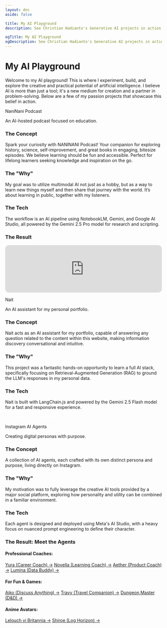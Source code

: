 ```yaml
---
layout: doc
aside: false

title: My AI Playground
description: See Christian Hadianto's Generative AI projects in action. Explore innovative AI showcases, including custom agents, RAG implementations, and more.

ogTitle: My AI Playground
ogDescription: See Christian Hadianto's Generative AI projects in action. Explore innovative AI showcases, including custom agents, RAG implementations, and more.
---
```

# My AI Playground

Welcome to my AI playground! This is where I experiment, build, and explore the creative and practical potential of artificial intelligence. I believe AI is more than just a tool; it's a new medium for creation and a partner in problem-solving. Below are a few of my passion projects that showcase this belief in action.

<div class="space-y-16">
  <!-- NaniNani Podcast Project -->
  <div class="p-8 bg-white dark:bg-gray-800/50 rounded-xl shadow-lg border border-gray-200 dark:border-gray-700">
    <p class="text-3xl font-bold text-gray-900 dark:text-white" id="naninani">NaniNani Podcast</p>
    <p class="mt-2 text-lg text-teal-500 dark:text-teal-400 font-semibold">An AI-hosted podcast focused on education.
    </p>
    <div class="mt-6 grid md:grid-cols-2 gap-x-8 gap-y-6">
      <div>
        <h3 class="text-xl font-semibold mb-2">The Concept</h3>
        <p class="text-base text-gray-700 dark:text-gray-300">Spark your curiosity with NANINANI Podcast! Your companion
          for exploring history, science, self-improvement, and great books in engaging, bitesize episodes. We believe
          learning should be fun and accessible. Perfect for lifelong learners seeking knowledge and inspiration on the
          go.</p>
      </div>
      <div>
        <h3 class="text-xl font-semibold mb-2">The "Why"</h3>
        <p class="text-base text-gray-700 dark:text-gray-300">My goal was to utilize multimodal AI not just as a hobby,
          but as a way to learn new things myself and then share that journey with the world. It’s about learning in
          public, together with my listeners.</p>
      </div>
      <div class="md:col-span-2">
        <h3 class="text-xl font-semibold mb-2">The Tech</h3>
        <p class="text-base text-gray-700 dark:text-gray-300">The workflow is an AI pipeline using <span
            class="font-semibold text-gray-800 dark:text-gray-200">NotebookLM</span>, <span
            class="font-semibold text-gray-800 dark:text-gray-200">Gemini</span>, and <span
            class="font-semibold text-gray-800 dark:text-gray-200">Google AI Studio</span>, all powered by the <span
            class="font-semibold text-gray-800 dark:text-gray-200">Gemini 2.5 Pro</span> model for research and
          scripting.</p>
      </div>
    </div>
    <div class="mt-6">
      <h3 class="text-xl font-semibold mb-2 text-center">The Result</h3>
      <iframe style="border-radius:12px"
        src="https://open.spotify.com/embed/show/6uiSJvabU9E0R4RCK9IRCb?utm_source=generator" width="100%" height="152"
        frameBorder="0" allowfullscreen=""
        allow="autoplay; clipboard-write; encrypted-media; fullscreen; picture-in-picture" loading="lazy"></iframe>
    </div>
  </div>
  <!-- Nait Project -->
  <div class="p-8 bg-white dark:bg-gray-800/50 rounded-xl shadow-lg border border-gray-200 dark:border-gray-700">
    <p class="text-3xl font-bold text-gray-900 dark:text-white" id="nait">Nait</p>
    <p class="mt-2 text-lg text-blue-500 dark:text-blue-400 font-semibold">An AI assistant for my personal
      portfolio.</p>
    <div class="mt-6 grid md:grid-cols-2 gap-x-8 gap-y-6">
      <div>
        <h3 class="text-xl font-semibold mb-2">The Concept</h3>
        <p class="text-base text-gray-700 dark:text-gray-300">Nait acts as an AI assistant for my portfolio, capable of
          answering any question related to the content within this website, making information discovery conversational
          and intuitive.</p>
      </div>
      <div>
        <h3 class="text-xl font-semibold mb-2">The "Why"</h3>
        <p class="text-base text-gray-700 dark:text-gray-300">This project was a fantastic hands-on opportunity to learn
          a full AI stack, specifically focusing on Retrieval-Augmented Generation (RAG) to ground the LLM's responses
          in my personal data.</p>
      </div>
      <div class="md:col-span-2">
        <h3 class="text-xl font-semibold mb-2">The Tech</h3>
        <p class="text-base text-gray-700 dark:text-gray-300">Nait is built with <span
            class="font-semibold text-gray-800 dark:text-gray-200">LangChain.js</span> and powered by the <span
            class="font-semibold text-gray-800 dark:text-gray-200">Gemini 2.5 Flash</span> model for a fast and
          responsive experience.</p>
      </div>
    </div>
    <div class="mt-6 text-center">
      <a href="https://github.com/cylentro/LaunchBox" target="_blank" rel="noopener noreferrer"
        class="inline-block px-6 py-3 bg-blue-600 text-white font-semibold rounded-lg shadow-md hover:bg-blue-700 transition-colors" style="color:white; text-decoration:none">
        View the Code on GitHub →
      </a>
    </div>
  </div>
  <!-- Instagram Personas Project -->
  <div class="p-8 bg-white dark:bg-gray-800/50 rounded-xl shadow-lg border border-gray-200 dark:border-gray-700">
    <p class="text-3xl font-bold text-gray-900 dark:text-white" id="instagram-ai-agents">Instagram AI Agents</p>
    <p class="mt-2 text-lg text-rose-500 dark:text-rose-400 font-semibold">Creating digital personas with purpose.
    </p>
    <div class="mt-6 grid md:grid-cols-2 gap-x-8 gap-y-6">
      <div>
        <h3 class="text-xl font-semibold mb-2">The Concept</h3>
        <p class="text-base text-gray-700 dark:text-gray-300">A collection of AI agents, each crafted with its own
          distinct persona and purpose, living directly on Instagram.</p>
      </div>
      <div>
        <h3 class="text-xl font-semibold mb-2">The "Why"</h3>
        <p class="text-base text-gray-700 dark:text-gray-300">My motivation was to fully leverage the creative AI tools
          provided by a major social platform, exploring how personality and utility can be combined in a familiar
          environment.</p>
      </div>
      <div class="md:col-span-2">
        <h3 class="text-xl font-semibold mb-2">The Tech</h3>
        <p class="text-base text-gray-700 dark:text-gray-300">Each agent is designed and deployed using <span
            class="font-semibold text-gray-800 dark:text-gray-200">Meta's AI Studio</span>, with a heavy focus on
          nuanced prompt engineering to define their character.</p>
      </div>
    </div>
    <div class="mt-6">
      <h3 class="text-xl font-semibold mb-4 text-center">The Result: Meet the Agents</h3>
      <div class="grid grid-cols-1 sm:grid-cols-2 md:grid-cols-3 gap-x-6 gap-y-4">
        <div>
          <h4 class="font-semibold text-gray-800 dark:text-gray-200">Professional Coaches:</h4>
          <div class="flex flex-col items-start mt-2 space-y-2">
            <a href="https://aistudio.instagram.com/ai/1403510227686869/?utm_source=share" target="_blank"
              rel="noopener noreferrer" class="text-sm text-rose-600 dark:text-rose-400 hover:underline">Yura
              (Career Coach) →</a>
            <a href="https://aistudio.instagram.com/ai/666514312506610/?utm_source=share" target="_blank"
              rel="noopener noreferrer" class="text-sm text-rose-600 dark:text-rose-400 hover:underline">Novella
              (Learning Coach) →</a>
            <a href="https://aistudio.instagram.com/ai/1314530753158889/?utm_source=share" target="_blank"
              rel="noopener noreferrer" class="text-sm text-rose-600 dark:text-rose-400 hover:underline">Aether
              (Product Coach) →</a>
            <a href="https://aistudio.instagram.com/ai/1714271579122372/?utm_source=share" target="_blank"
              rel="noopener noreferrer" class="text-sm text-rose-600 dark:text-rose-400 hover:underline">Lumina
              (Data Buddy) →</a>
          </div>
        </div>
        <div>
          <h4 class="font-semibold text-gray-800 dark:text-gray-200">For Fun & Games:</h4>
          <div class="flex flex-col items-start mt-2 space-y-2">
            <a href="https://aistudio.instagram.com/ai/1300011535157323/?utm_source=share" target="_blank"
              rel="noopener noreferrer" class="text-sm text-rose-600 dark:text-rose-400 hover:underline">Aiko
              (Discuss Anything) →</a>
            <a href="https://aistudio.instagram.com/ai/1409230216943352/?utm_source=share" target="_blank"
              rel="noopener noreferrer" class="text-sm text-rose-600 dark:text-rose-400 hover:underline">Travy
              (Travel Companion) →</a>
            <a href="https://aistudio.instagram.com/ai/1343307683578918/?utm_source=share" target="_blank"
              rel="noopener noreferrer" class="text-sm text-rose-600 dark:text-rose-400 hover:underline">Dungeon
              Master (D&D) →</a>
          </div>
        </div>
        <div>
          <h4 class="font-semibold text-gray-800 dark:text-gray-200">Anime Avatars:</h4>
          <div class="flex flex-col items-start mt-2 space-y-2">
            <a href="https://aistudio.instagram.com/ai/826655436344222/?utm_source=share" target="_blank"
              rel="noopener noreferrer" class="text-sm text-rose-600 dark:text-rose-400 hover:underline">Lelouch vi
              Britannia →</a>
            <a href="https://aistudio.instagram.com/ai/965783475736829/?utm_source=share" target="_blank"
              rel="noopener noreferrer" class="text-sm text-rose-600 dark:text-rose-400 hover:underline">Shiroe (Log
              Horizon) →</a>
          </div>
        </div>
      </div>
    </div>
  </div>
</div>
